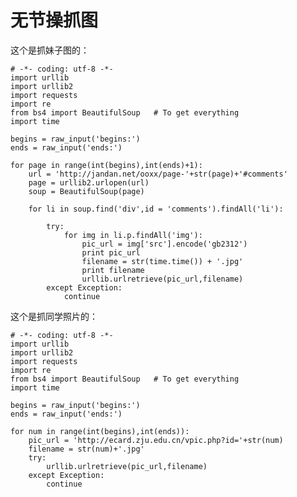 无节操抓图
=====

这个是抓妹子图的：

	# -*- coding: utf-8 -*-
	import urllib
	import urllib2
	import requests
	import re
	from bs4 import BeautifulSoup	# To get everything
	import time
	
	begins = raw_input('begins:')
	ends = raw_input('ends:')
	
	for page in range(int(begins),int(ends)+1):
		url = 'http://jandan.net/ooxx/page-'+str(page)+'#comments'
		page = urllib2.urlopen(url)
		soup = BeautifulSoup(page)
		 
		for li in soup.find('div',id = 'comments').findAll('li'):
			
			try:
				for img in li.p.findAll('img'):
					pic_url = img['src'].encode('gb2312')
					print pic_url
					filename = str(time.time()) + '.jpg'
					print filename
					urllib.urlretrieve(pic_url,filename)
			except Exception:
				continue


这个是抓同学照片的：

	# -*- coding: utf-8 -*-
	import urllib
	import urllib2
	import requests
	import re
	from bs4 import BeautifulSoup	# To get everything
	import time
	
	begins = raw_input('begins:')
	ends = raw_input('ends:')
	
	for num in range(int(begins),int(ends)):
		pic_url = 'http://ecard.zju.edu.cn/vpic.php?id='+str(num)
		filename = str(num)+'.jpg'
		try:
			urllib.urlretrieve(pic_url,filename)
		except Exception:
			continue
